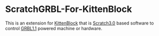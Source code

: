 # ScratchGRBL-For-KittenBlock
This is an extension for [KittenBlock](https://www.kittenbot.cc/pages/software) that is [Scratch3.0](https://scratch.mit.edu/) based software to control [GRBL1.1](https://github.com/gnea/grbl) powered machine or hardware.

